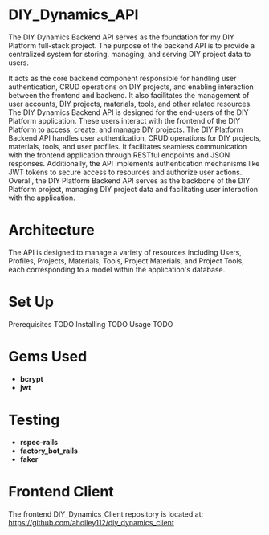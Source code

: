 # DIY_Dynamics_API

The DIY Dynamics Backend API serves as the foundation for my DIY Platform full-stack project. The purpose of the backend API is to provide a centralized system for storing, managing, and serving DIY project data to users. 

It acts as the core backend component responsible for handling user authentication, CRUD operations on DIY projects, and enabling interaction between the frontend and backend. It also facilitates the management of user accounts, DIY projects, materials, tools, and other related resources. The DIY Dynamics Backend API is designed for the end-users of the DIY Platform application. These users interact with the frontend of the DIY Platform to access, create, and manage DIY projects. The DIY Platform Backend API handles user authentication, CRUD operations for DIY projects, materials, tools, and user profiles. It facilitates seamless communication with the frontend application through RESTful endpoints and JSON responses. Additionally, the API implements authentication mechanisms like JWT tokens to secure access to resources and authorize user actions. Overall, the DIY Platform Backend API serves as the backbone of the DIY Platform project, managing DIY project data and facilitating user interaction with the application.

# Architecture

The API is designed to manage a variety of resources including Users, Profiles, Projects, Materials, Tools, Project Materials, and Project Tools, each corresponding to a model within the application's database.

# Set Up

Prerequisites TODO
Installing TODO
Usage TODO

# Gems Used

- **bcrypt**
- **jwt**

# Testing 

- **rspec-rails**
- **factory_bot_rails**
- **faker**

# Frontend Client

The frontend DIY_Dynamics_Client repository is located at: https://github.com/aholley112/diy_dynamics_client
